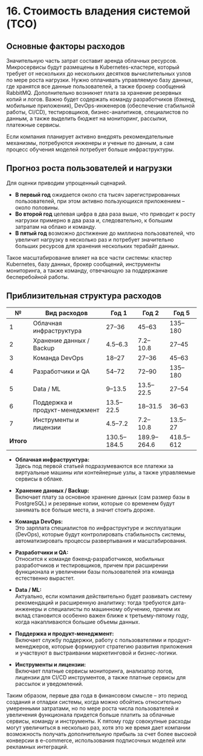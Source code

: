 # 16. Стоимость владения системой (TCO)

## Основные факторы расходов

Значительную часть затрат составит аренда облачных ресурсов. Микросервисы будут размещены в Kubernetes-кластере, который требует от нескольких до нескольких десятков вычислительных узлов по мере роста нагрузки. Нужно оплачивать управляемую базу данных, где хранятся все данные пользователей, а также брокер сообщений RabbitMQ. Дополнительно возникнет плата за хранение резервных копий и логов. Важно будет содержать команду разработчиков (бэкенд, мобильные приложения), DevOps-инженеров (обеспечение стабильной работы, CI/CD), тестировщиков, бизнес-аналитиков, специалистов по данным, а также выделить бюджет на мониторинг, рассылки, платежные сервисы.

Если компания планирует активно внедрять рекомендательные механизмы, потребуются инженеры и ученые по данным, а сам процесс обучения моделей потребует больше инфраструктуры.

## Прогноз роста пользователей и нагрузки

Для оценки приводим упрощенный сценарий.  
- **В первый год** ожидается около ста тысяч зарегистрированных пользователей, при этом активно пользующихся приложением – около половины.  
- **Во второй год** целевая цифра в два раза выше, что приводит к росту нагрузки примерно в два раза и, следовательно, к большим затратам на облако и команду.  
- **В пятый год** возможно достижение до миллиона пользователей, что увеличит нагрузку в несколько раз и потребует значительно больших ресурсов для хранения нескольких терабайт данных.

Такое масштабирование влияет на все части системы: кластер Kubernetes, базу данных, брокер сообщений, инструменты мониторинга, а также команду, отвечающую за поддержание бесперебойной работы.

## Приблизительная структура расходов

| №  | Вид расходов                          | Год 1         | Год 2         | Год 5         |
|----|---------------------------------------|---------------|---------------|---------------|
| 1  | Облачная инфраструктура               | 27–36         | 45–63         | 135–180       |
| 2  | Хранение данных / Backup              | 4.5–6.3       | 7.2–10.8      | 27–45         |
| 3  | Команда DevOps                        | 18–27         | 27–36         | 45–63         |
| 4  | Разработчики и QA                     | 54–72         | 72–90         | 135–180       |
| 5  | Data / ML                             | 9–13.5        | 13.5–22.5     | 27–54         |
| 6  | Поддержка и продукт-менеджмент         | 13.5–22.5     | 18–31.5       | 36–63         |
| 7  | Инструменты и лицензии                | 4.5–7.2       | 7.2–10.8      | 13.5–27       |
| **Итого** |                               | 130.5–184.5   | 189.9–264.6   | 418.5–612     |

- **Облачная инфраструктура:**  
  Здесь под первой статьей подразумеваются все платежи за виртуальные машины или контейнерные узлы, а также управляемые сервисы в облаке.

- **Хранение данных / Backup:**  
  Включает плату за основное хранение данных (сам размер базы в PostgreSQL) и резервные копии, которые со временем будут занимать все больше места, а значит стоить дороже.

- **Команда DevOps:**  
  Это зарплата специалистов по инфраструктуре и эксплуатации (DevOps), которые будут контролировать стабильность системы, автоматизировать процессы развертывания и масштабирования.

- **Разработчики и QA:**  
  Относится к команде бэкенд-разработчиков, мобильных разработчиков и тестировщиков, причем при расширении функционала и увеличении базы пользователей эта команда естественно вырастет.

- **Data / ML:**  
  Актуально, если компания действительно будет развивать систему рекомендаций и расширенную аналитику: тогда требуются дата-инженеры и специалисты по машинному обучению, причем их вклад становится особенно важен ближе к третьему-пятому году, когда накапливаются большие объемы данных.

- **Поддержка и продукт-менеджмент:**  
  Включает службу поддержки, работу с пользователями и продукт-менеджеров, которые формируют стратегию развития приложения и участвуют в выстраивании маркетинговой и бизнес-логики.

- **Инструменты и лицензии:**  
  Включает платные сервисы мониторинга, анализатор логов, лицензии для CI/CD инструментов, а также платные сервисы для рассылок и уведомлений.

Таким образом, первые два года в финансовом смысле – это период создания и отладки системы, когда можно обойтись относительно умеренными затратами, но по мере роста числа пользователей и увеличения функционала придется больше платить за облачные сервисы, команду и инструменты. К пятому году совокупные расходы могут увеличиться в несколько раз, хотя это же время дает компании возможность получать дополнительную прибыль за счет более высокой конверсии в e-commerce, использования подписочных моделей или рекламных интеграций.
